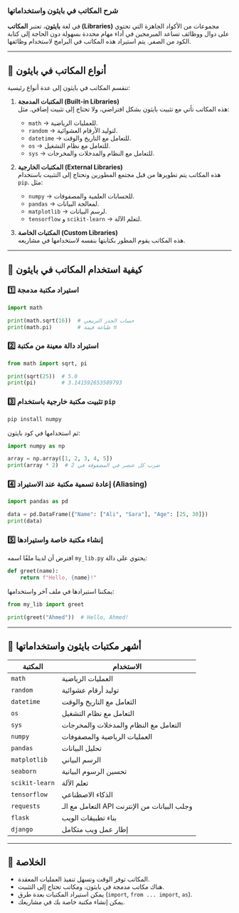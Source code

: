 ### شرح المكاتب في بايثون واستخداماتها  

في لغة **بايثون**، تعتبر **المكاتب (Libraries)** مجموعات من الأكواد الجاهزة التي تحتوي على دوال ووظائف تساعد المبرمجين في أداء مهام محددة بسهولة دون الحاجة إلى كتابة الكود من الصفر. يتم استيراد هذه المكاتب في البرامج لاستخدام وظائفها.

---

## 🔹 **أنواع المكاتب في بايثون**
تنقسم المكاتب في بايثون إلى عدة أنواع رئيسية:

1. **المكتبات المدمجة (Built-in Libraries)**  
   هذه المكاتب تأتي مع تثبيت بايثون بشكل افتراضي، ولا تحتاج إلى تثبيت إضافي. مثل:
   - `math` → للعمليات الرياضية.
   - `random` → لتوليد الأرقام العشوائية.
   - `datetime` → للتعامل مع التاريخ والوقت.
   - `os` → للتعامل مع نظام التشغيل.
   - `sys` → للتعامل مع النظام والمدخلات والمخرجات.
   
2. **المكتبات الخارجية (External Libraries)**  
   هذه المكاتب يتم تطويرها من قبل مجتمع المطورين وتحتاج إلى التثبيت باستخدام `pip`. مثل:
   - `numpy` → للحسابات العلمية والمصفوفات.
   - `pandas` → لمعالجة البيانات.
   - `matplotlib` → لرسم البيانات.
   - `tensorflow` و `scikit-learn` → لتعلم الآلة.

3. **المكتبات الخاصة (Custom Libraries)**  
   هذه المكاتب يقوم المطور بكتابتها بنفسه لاستخدامها في مشاريعه.

---

## 🔹 **كيفية استخدام المكاتب في بايثون**
### 1️⃣ **استيراد مكتبة مدمجة**
```python
import math

print(math.sqrt(16))  # حساب الجذر التربيعي
print(math.pi)        # طباعة قيمة π
```

### 2️⃣ **استيراد دالة معينة من مكتبة**
```python
from math import sqrt, pi

print(sqrt(25))  # 5.0
print(pi)        # 3.141592653589793
```

### 3️⃣ **تثبيت مكتبة خارجية باستخدام `pip`**
```sh
pip install numpy
```

ثم استخدامها في كود بايثون:
```python
import numpy as np

array = np.array([1, 2, 3, 4, 5])
print(array * 2)  # ضرب كل عنصر في المصفوفة في 2
```

### 4️⃣ **إعادة تسمية مكتبة عند الاستيراد (Aliasing)**
```python
import pandas as pd

data = pd.DataFrame({"Name": ["Ali", "Sara"], "Age": [25, 30]})
print(data)
```

### 5️⃣ **إنشاء مكتبة خاصة واستيرادها**
افترض أن لدينا ملفًا اسمه `my_lib.py` يحتوي على دالة:
```python
def greet(name):
    return f"Hello, {name}!"
```
يمكننا استيرادها في ملف آخر واستخدامها:
```python
from my_lib import greet

print(greet("Ahmed"))  # Hello, Ahmed!
```

---

## 🔹 **أشهر مكتبات بايثون واستخداماتها**
| المكتبة | الاستخدام |
|---------|-----------|
| `math` | العمليات الرياضية |
| `random` | توليد أرقام عشوائية |
| `datetime` | التعامل مع التاريخ والوقت |
| `os` | التعامل مع نظام التشغيل |
| `sys` | التعامل مع النظام والمدخلات والمخرجات |
| `numpy` | العمليات الرياضية والمصفوفات |
| `pandas` | تحليل البيانات |
| `matplotlib` | الرسم البياني |
| `seaborn` | تحسين الرسوم البيانية |
| `scikit-learn` | تعلم الآلة |
| `tensorflow` | الذكاء الاصطناعي |
| `requests` | التعامل مع الـ API وجلب البيانات من الإنترنت |
| `flask` | بناء تطبيقات الويب |
| `django` | إطار عمل ويب متكامل |

---

## **📌 الخلاصة**
- المكاتب توفر الوقت وتسهل تنفيذ العمليات المعقدة.
- هناك مكاتب مدمجة في بايثون، ومكاتب تحتاج إلى التثبيت.
- يمكن استيراد المكتبات بعدة طرق (`import`, `from ... import`, `as`).
- يمكن إنشاء مكتبة خاصة بك في مشاريعك.
